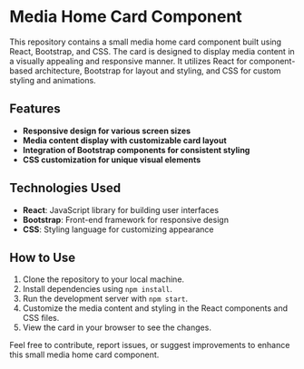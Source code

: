 # Media Home Card Component

This repository contains a small media home card component built using React, Bootstrap, and CSS. The card is designed to display media content in a visually appealing and responsive manner. It utilizes React for component-based architecture, Bootstrap for layout and styling, and CSS for custom styling and animations.

## Features

- **Responsive design for various screen sizes**
- **Media content display with customizable card layout**
- **Integration of Bootstrap components for consistent styling**
- **CSS customization for unique visual elements**

## Technologies Used

- **React**: JavaScript library for building user interfaces
- **Bootstrap**: Front-end framework for responsive design
- **CSS**: Styling language for customizing appearance

## How to Use

1. Clone the repository to your local machine.
2. Install dependencies using `npm install`.
3. Run the development server with `npm start`.
4. Customize the media content and styling in the React components and CSS files.
5. View the card in your browser to see the changes.

Feel free to contribute, report issues, or suggest improvements to enhance this small media home card component.
